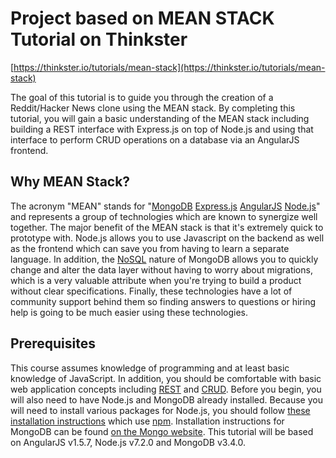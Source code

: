 ﻿# Project based on MEAN STACK Tutorial on Thinkster

[https://thinkster.io/tutorials/mean-stack](https://thinkster.io/tutorials/mean-stack)

The goal of this tutorial is to guide you through the creation of a Reddit/Hacker News clone using the MEAN stack. By completing this tutorial, you will gain a basic understanding of the MEAN stack including building a REST interface with Express.js on top of Node.js and using that interface to perform CRUD operations on a database via an AngularJS frontend.

## Why MEAN Stack?

The acronym "MEAN" stands for "[MongoDB](http://www.mongodb.org/)  [Express.js](http://expressjs.com/)  [AngularJS](https://angularjs.org/)  [Node.js](http://nodejs.org/)" and represents a group of technologies which are known to synergize well together. The major benefit of the MEAN stack is that it's extremely quick to prototype with. Node.js allows you to use Javascript on the backend as well as the frontend which can save you from having to learn a separate language. In addition, the  [NoSQL](http://www.mongodb.com/nosql-explained)  nature of MongoDB allows you to quickly change and alter the data layer without having to worry about migrations, which is a very valuable attribute when you're trying to build a product without clear specifications. Finally, these technologies have a lot of community support behind them so finding answers to questions or hiring help is going to be much easier using these technologies.

## Prerequisites

This course assumes knowledge of programming and at least basic knowledge of JavaScript. In addition, you should be comfortable with basic web application concepts including  [REST](http://en.wikipedia.org/wiki/Representational_state_transfer)  and  [CRUD](http://en.wikipedia.org/wiki/Create,_read,_update_and_delete). Before you begin, you will also need to have Node.js and MongoDB already installed. Because you will need to install various packages for Node.js, you should follow  [these installation instructions](https://nodejs.org/en/download/package-manager/)  which use  [npm](https://www.npmjs.org/). Installation instructions for MongoDB can be found  [on the Mongo website](http://docs.mongodb.org/manual/installation/). This tutorial will be based on AngularJS v1.5.7, Node.js v7.2.0 and MongoDB v3.4.0.
